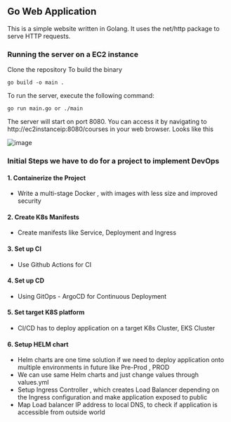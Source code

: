 ## Go Web Application

This is a simple website written in Golang. It uses the net/http package to serve HTTP requests.
### Running the server on a EC2 instance

Clone the repository 
To build the binary 
```
go build -o main .
```
To run the server, execute the following command:
```
go run main.go or ./main
```
The server will start on port 8080. You can access it by navigating to http://ec2instanceip:8080/courses in your web browser.
Looks like this

![image](https://github.com/user-attachments/assets/943ed58b-cd3f-4126-ac9c-39431f22b180)




### Initial Steps we have to do for a project to implement DevOps 
#### 1. Containerize the Project  
* Write a multi-stage Docker , with images with less size and improved security
#### 2. Create K8s Manifests
* Create manifests like Service, Deployment and Ingress
#### 3. Set up CI 
* Use Github Actions for CI
#### 4. Set up CD
* Using GitOps - ArgoCD for Continuous Deployment
#### 5. Set target K8S platform
* CI/CD has to deploy application on a target K8s Cluster, EKS Cluster
#### 6. Setup HELM chart
* Helm charts are one time solution if we need to deploy application onto multiple environments in future like Pre-Prod , PROD
* We can use same Helm charts and just change values through values.yml
* Setup Ingress Controller , which creates Load Balancer depending on the Ingress configuration and make application exposed to public
* Map Load balancer IP address to local DNS, to check if application is accessible from outside world


